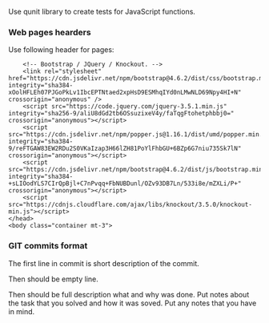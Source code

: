 Use qunit library to create tests for JavaScript functions.




### Web pages hearders

Use following header for pages:

<!DOCTYPE html>
<html lang="en">
    <head>
        <title>JavaScript documentation</title>
        <meta charset="UTF-8" />
        <meta name="viewport" content="width=device-width, initial-scale=1.0" />

        <!-- Bootstrap / JQuery / Knockout. -->
        <link rel="stylesheet" href="https://cdn.jsdelivr.net/npm/bootstrap@4.6.2/dist/css/bootstrap.min.css" integrity="sha384-xOolHFLEh07PJGoPkLv1IbcEPTNtaed2xpHsD9ESMhqIYd0nLMwNLD69Npy4HI+N" crossorigin="anonymous" />
        <script src="https://code.jquery.com/jquery-3.5.1.min.js" integrity="sha256-9/aliU8dGd2tb6OSsuzixeV4y/faTqgFtohetphbbj0=" crossorigin="anonymous"></script>
        <script src="https://cdn.jsdelivr.net/npm/popper.js@1.16.1/dist/umd/popper.min.js" integrity="sha384-9/reFTGAW83EW2RDu2S0VKaIzap3H66lZH81PoYlFhbGU+6BZp6G7niu735Sk7lN" crossorigin="anonymous"></script>
        <script src="https://cdn.jsdelivr.net/npm/bootstrap@4.6.2/dist/js/bootstrap.min.js" integrity="sha384-+sLIOodYLS7CIrQpBjl+C7nPvqq+FbNUBDunl/OZv93DB7Ln/533i8e/mZXLi/P+" crossorigin="anonymous"></script>
        <script src="https://cdnjs.cloudflare.com/ajax/libs/knockout/3.5.0/knockout-min.js"></script>
    </head>
    <body class="container mt-3">



### GIT commits format

The first line in commit is short description of the commit.

Then should be empty line.

Then should be full description what and why was done. Put notes about the task that you solved and how it was soved. Put any notes that you have in mind.
